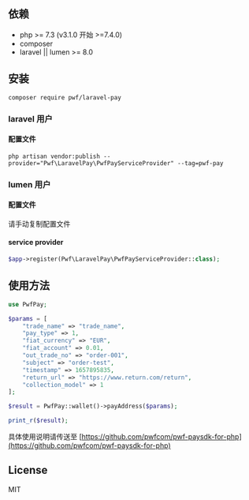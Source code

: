 ## 依赖

- php >= 7.3 (v3.1.0 开始 >=7.4.0)
- composer
- laravel || lumen >= 8.0

## 安装

```Shell
composer require pwf/laravel-pay
```

### laravel 用户

#### 配置文件

```Shell
php artisan vendor:publish --provider="Pwf\LaravelPay\PwfPayServiceProvider" --tag=pwf-pay
```

### lumen 用户

#### 配置文件

请手动复制配置文件

#### service provider

```PHP
$app->register(Pwf\LaravelPay\PwfPayServiceProvider::class);
```

## 使用方法

```PHP
use PwfPay;

$params = [
    "trade_name" => "trade_name",
    "pay_type" => 1,
    "fiat_currency" => "EUR",
    "fiat_account" => 0.01,
    "out_trade_no" => "order-001",
    "subject" => "order-test",
    "timestamp" => 1657895835,
    "return_url" => "https://www.return.com/return",
    "collection_model" => 1
];

$result = PwfPay::wallet()->payAddress($params);

print_r($result);
```

具体使用说明请传送至 [https://github.com/pwfcom/pwf-paysdk-for-php](https://github.com/pwfcom/pwf-paysdk-for-php)

## License

MIT
